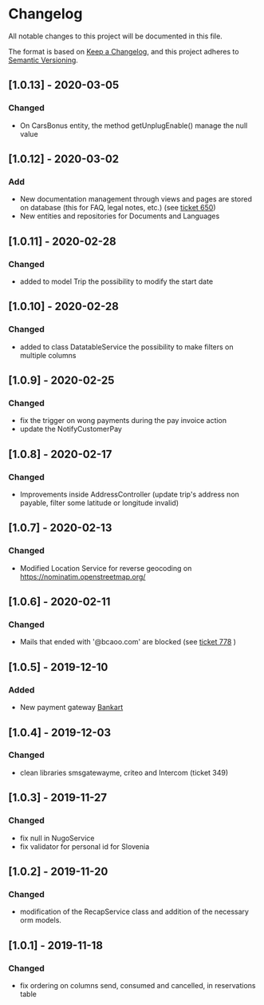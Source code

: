 # Changelog

All notable changes to this project will be documented in this file.

The format is based on [Keep a Changelog](https://keepachangelog.com/en/1.0.0/),
and this project adheres to [Semantic Versioning](https://semver.org/spec/v2.0.0.html).

## [1.0.13] - 2020-03-05

### Changed

- On CarsBonus entity, the method getUnplugEnable() manage the null value

## [1.0.12] - 2020-03-02

### Add

- New documentation management through views and pages are stored on database (this for FAQ, legal notes, etc.) (see [ticket 650](https://sharengo.freshdesk.com/a/tickets/650))
- New entities and repositories for Documents and Languages

## [1.0.11] - 2020-02-28

### Changed

- added to model Trip the possibility to modify the start date 

## [1.0.10] - 2020-02-28

### Changed

- added to class DatatableService the possibility to make filters on multiple columns 

## [1.0.9] - 2020-02-25

### Changed

- fix the trigger on wong payments during the pay invoice action
- update the NotifyCustomerPay

## [1.0.8] - 2020-02-17

### Changed

- Improvements inside AddressController (update trip's address non payable, filter some latitude or longitude invalid)

## [1.0.7] - 2020-02-13

### Changed

- Modified Location Service for reverse geocoding on https://nominatim.openstreetmap.org/

## [1.0.6] - 2020-02-11

### Changed

- Mails that ended with '@bcaoo.com' are blocked (see [ticket 778](https://sharengo.freshdesk.com/a/tickets/778) )

## [1.0.5] - 2019-12-10

### Added

- New payment gateway [Bankart](https://gateway.bankart.si/documentation/gateway)


## [1.0.4] - 2019-12-03

### Changed

- clean libraries smsgatewayme, criteo and Intercom (ticket 349)


## [1.0.3] - 2019-11-27

### Changed

- fix null in NugoService
- fix validator for personal id for Slovenia

## [1.0.2] - 2019-11-20

### Changed

- modification of the RecapService class and addition of the necessary orm models.

## [1.0.1] - 2019-11-18

### Changed

- fix ordering on columns send, consumed and cancelled, in reservations table